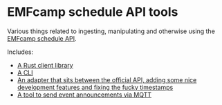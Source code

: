 # EMFcamp schedule API tools

Various things related to ingesting, manipulating and otherwise using the [EMFcamp schedule API](https://developer.emfcamp.org/schedule).

Includes:

- [A Rust client library](./client)
- [A CLI](./cli)
- [An adapter that sits between the official API, adding some nice development features and fixing the fucky timestamps](./adapter)
- [A tool to send event announcements via MQTT](./mqtt-announcer)
